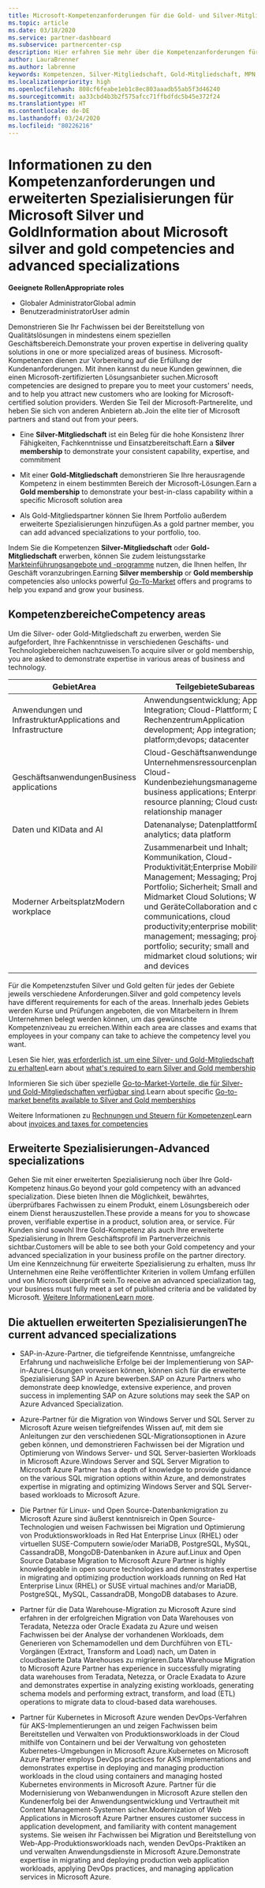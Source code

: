 ```yaml
---
title: Microsoft-Kompetenzanforderungen für die Gold- und Silver-Mitgliedschaft | Partner Center
ms.topic: article
ms.date: 03/18/2020
ms.service: partner-dashboard
ms.subservice: partnercenter-csp
description: Hier erfahren Sie mehr über die Kompetenzanforderungen für die Mitgliedschaftsstufen Silver und Gold.
author: LauraBrenner
ms.author: labrenne
keywords: Kompetenzen, Silver-Mitgliedschaft, Gold-Mitgliedschaft, MPN, MAPS, Kenntnisse, Microsoft Partner Network, Network Mitgliedschaft, erweiterte Spezialisierung
ms.localizationpriority: high
ms.openlocfilehash: 808cf6feabe1eb1c8ec803aaadb55ab5f3d46240
ms.sourcegitcommit: aa33cbd4b3b2f575afcc71ffbdfdc5b45e372f24
ms.translationtype: HT
ms.contentlocale: de-DE
ms.lasthandoff: 03/24/2020
ms.locfileid: "80226216"
---
```

# <a name="information-about-microsoft-silver-and-gold-competencies-and-advanced-specializations"></a><span data-ttu-id="9d5df-104">Informationen zu den Kompetenzanforderungen und erweiterten Spezialisierungen für Microsoft Silver und Gold</span><span class="sxs-lookup"><span data-stu-id="9d5df-104">Information about Microsoft silver and gold competencies and advanced specializations</span></span>

<span data-ttu-id="9d5df-105">**Geeignete Rollen**</span><span class="sxs-lookup"><span data-stu-id="9d5df-105">**Appropriate roles**</span></span>
-    <span data-ttu-id="9d5df-106">Globaler Administrator</span><span class="sxs-lookup"><span data-stu-id="9d5df-106">Global admin</span></span>
-    <span data-ttu-id="9d5df-107">Benutzeradministrator</span><span class="sxs-lookup"><span data-stu-id="9d5df-107">User admin</span></span>

<span data-ttu-id="9d5df-108">Demonstrieren Sie Ihr Fachwissen bei der Bereitstellung von Qualitätslösungen in mindestens einem speziellen Geschäftsbereich.</span><span class="sxs-lookup"><span data-stu-id="9d5df-108">Demonstrate your proven expertise in delivering quality solutions in one or more specialized areas of business.</span></span> <span data-ttu-id="9d5df-109">Microsoft-Kompetenzen dienen zur Vorbereitung auf die Erfüllung der Kundenanforderungen. Mit ihnen kannst du neue Kunden gewinnen, die einen Microsoft-zertifizierten Lösungsanbieter suchen.</span><span class="sxs-lookup"><span data-stu-id="9d5df-109">Microsoft competencies are designed to prepare you to meet your customers' needs, and to help you attract new customers who are looking for Microsoft-certified solution providers.</span></span> <span data-ttu-id="9d5df-110">Werden Sie Teil der Microsoft-Partnerelite, und heben Sie sich von anderen Anbietern ab.</span><span class="sxs-lookup"><span data-stu-id="9d5df-110">Join the elite tier of Microsoft partners and stand out from your peers.</span></span>

- <span data-ttu-id="9d5df-111">Eine **Silver-Mitgliedschaft** ist ein Beleg für die hohe Konsistenz Ihrer Fähigkeiten, Fachkenntnisse und Einsatzbereitschaft.</span><span class="sxs-lookup"><span data-stu-id="9d5df-111">Earn a **Silver membership** to demonstrate your consistent capability, expertise, and commitment</span></span>

- <span data-ttu-id="9d5df-112">Mit einer **Gold-Mitgliedschaft** demonstrieren Sie Ihre herausragende Kompetenz in einem bestimmten Bereich der Microsoft-Lösungen.</span><span class="sxs-lookup"><span data-stu-id="9d5df-112">Earn a **Gold membership** to demonstrate your best-in-class capability within a specific Microsoft solution area</span></span>

- <span data-ttu-id="9d5df-113">Als Gold-Mitgliedspartner können Sie Ihrem Portfolio außerdem erweiterte Spezialisierungen hinzufügen.</span><span class="sxs-lookup"><span data-stu-id="9d5df-113">As a gold partner member, you can add advanced specializations to your portfolio, too.</span></span>

<span data-ttu-id="9d5df-114">Indem Sie die Kompetenzen **Silver-Mitgliedschaft** oder **Gold-Mitgliedschaft** erwerben, können Sie zudem leistungsstarke [Markteinführungsangebote und -programme](mpn-learn-about-go-to-market-benefits.md) nutzen, die Ihnen helfen, Ihr Geschäft voranzubringen.</span><span class="sxs-lookup"><span data-stu-id="9d5df-114">Earning **Silver membership** or **Gold membership** competencies also unlocks powerful [Go-To-Market](mpn-learn-about-go-to-market-benefits.md) offers and programs to help you expand and grow your business.</span></span>

## <a name="competency-areas"></a><span data-ttu-id="9d5df-115">Kompetenzbereiche</span><span class="sxs-lookup"><span data-stu-id="9d5df-115">Competency areas</span></span>

<span data-ttu-id="9d5df-116">Um die Silver- oder Gold-Mitgliedschaft zu erwerben, werden Sie aufgefordert, Ihre Fachkenntnisse in verschiedenen Geschäfts- und Technologiebereichen nachzuweisen.</span><span class="sxs-lookup"><span data-stu-id="9d5df-116">To acquire silver or gold membership, you are asked to demonstrate expertise in various areas of business and technology.</span></span>

|<span data-ttu-id="9d5df-117">**Gebiet**</span><span class="sxs-lookup"><span data-stu-id="9d5df-117">**Area**</span></span>            |<span data-ttu-id="9d5df-118">**Teilgebiete**</span><span class="sxs-lookup"><span data-stu-id="9d5df-118">**Subareas**</span></span>                    |
|--------------------|--------------------------------|
|<span data-ttu-id="9d5df-119">Anwendungen und Infrastruktur</span><span class="sxs-lookup"><span data-stu-id="9d5df-119">Applications and Infrastructure</span></span>|<span data-ttu-id="9d5df-120">Anwendungsentwicklung; App-Integration; Cloud-Plattform; DevOps; Rechenzentrum</span><span class="sxs-lookup"><span data-stu-id="9d5df-120">Application development; App integration; Cloud platform;devops; datacenter</span></span>|
|<span data-ttu-id="9d5df-121">Geschäftsanwendungen</span><span class="sxs-lookup"><span data-stu-id="9d5df-121">Business applications</span></span> |<span data-ttu-id="9d5df-122">Cloud-Geschäftsanwendungen; Unternehmensressourcenplanung; Cloud-Kundenbeziehungsmanagement</span><span class="sxs-lookup"><span data-stu-id="9d5df-122">Cloud business applications; Enterprise resource planning; Cloud customer relationship manager</span></span>|
|<span data-ttu-id="9d5df-123">Daten und KI</span><span class="sxs-lookup"><span data-stu-id="9d5df-123">Data and AI</span></span>|<span data-ttu-id="9d5df-124">Datenanalyse; Datenplattform</span><span class="sxs-lookup"><span data-stu-id="9d5df-124">Data analytics; data platform</span></span>|
|<span data-ttu-id="9d5df-125">Moderner Arbeitsplatz</span><span class="sxs-lookup"><span data-stu-id="9d5df-125">Modern workplace</span></span>| <span data-ttu-id="9d5df-126">Zusammenarbeit und Inhalt; Kommunikation, Cloud-Produktivität;Enterprise Mobility Management; Messaging; Projekt und Portfolio; Sicherheit; Small and Midmarket Cloud Solutions; Windows und Geräte</span><span class="sxs-lookup"><span data-stu-id="9d5df-126">Collaboration and content; communications, cloud productivity;enterprise mobility management; messaging; project and portfolio; security; small and midmarket cloud solutions; windows and devices</span></span>|

<span data-ttu-id="9d5df-127">Für die Kompetenzstufen Silver und Gold gelten für jedes der Gebiete jeweils verschiedene Anforderungen.</span><span class="sxs-lookup"><span data-stu-id="9d5df-127">Silver and gold competency levels have different requirements for each of the areas.</span></span> <span data-ttu-id="9d5df-128">Innerhalb jedes Gebiets werden Kurse und Prüfungen angeboten, die von Mitarbeitern in Ihrem Unternehmen belegt werden können, um das gewünschte Kompetenzniveau zu erreichen.</span><span class="sxs-lookup"><span data-stu-id="9d5df-128">Within each area are classes and exams that employees in your company can take to achieve the competency level you want.</span></span>


<span data-ttu-id="9d5df-129">Lesen Sie hier, [was erforderlich ist, um eine Silver- und Gold-Mitgliedschaft zu erhalten](https://partner.microsoft.com/membership/competencies)</span><span class="sxs-lookup"><span data-stu-id="9d5df-129">Learn about [what's required to earn Silver and Gold membership](https://partner.microsoft.com/membership/competencies)</span></span>

<span data-ttu-id="9d5df-130">Informieren Sie sich über spezielle [Go-to-Market-Vorteile, die für Silver- und Gold-Mitgliedschaften verfügbar sind](mpn-learn-about-go-to-market-benefits.md).</span><span class="sxs-lookup"><span data-stu-id="9d5df-130">Learn about specific [Go-to-market benefits available to Silver and Gold memberships](mpn-learn-about-go-to-market-benefits.md)</span></span> 

<span data-ttu-id="9d5df-131">Weitere Informationen zu [Rechnungen und Steuern für Kompetenzen](mpn-view-print-maps-invoice.md)</span><span class="sxs-lookup"><span data-stu-id="9d5df-131">Learn about [invoices and taxes for competencies](mpn-view-print-maps-invoice.md)</span></span>

## <a name="advanced-specializations"></a><span data-ttu-id="9d5df-132">Erweiterte Spezialisierungen-</span><span class="sxs-lookup"><span data-stu-id="9d5df-132">Advanced specializations</span></span>

<span data-ttu-id="9d5df-133">Gehen Sie mit einer erweiterten Spezialisierung noch über Ihre Gold-Kompetenz hinaus.</span><span class="sxs-lookup"><span data-stu-id="9d5df-133">Go beyond your gold competency with an advanced specialization.</span></span> <span data-ttu-id="9d5df-134">Diese bieten Ihnen die Möglichkeit, bewährtes, überprüfbares Fachwissen zu einem Produkt, einem Lösungsbereich oder einem Dienst herauszustellen.</span><span class="sxs-lookup"><span data-stu-id="9d5df-134">These provide a means for you to showcase proven, verifiable expertise in a product, solution area, or service.</span></span> <span data-ttu-id="9d5df-135">Für Kunden sind sowohl Ihre Gold-Kompetenz als auch Ihre erweiterte Spezialisierung in Ihrem Geschäftsprofil im Partnerverzeichnis sichtbar.</span><span class="sxs-lookup"><span data-stu-id="9d5df-135">Customers will be able to see both your Gold competency and your advanced specialization in your business profile on the partner directory.</span></span> <span data-ttu-id="9d5df-136">Um eine Kennzeichnung für erweiterte Spezialisierung zu erhalten, muss Ihr Unternehmen eine Reihe veröffentlichter Kriterien in vollem Umfang erfüllen und von Microsoft überprüft sein.</span><span class="sxs-lookup"><span data-stu-id="9d5df-136">To receive an advanced specialization tag, your business must fully meet a set of published criteria and be validated by Microsoft.</span></span> <span data-ttu-id="9d5df-137">[Weitere Informationen](https://partner.microsoft.com/membership/competencies#tab-content-2)</span><span class="sxs-lookup"><span data-stu-id="9d5df-137">[Learn more](https://partner.microsoft.com/membership/competencies#tab-content-2).</span></span> 

## <a name="the-current-advanced-specializations"></a><span data-ttu-id="9d5df-138">Die aktuellen erweiterten Spezialisierungen</span><span class="sxs-lookup"><span data-stu-id="9d5df-138">The current advanced specializations</span></span>

- <span data-ttu-id="9d5df-139">SAP-in-Azure-Partner, die tiefgreifende Kenntnisse, umfangreiche Erfahrung und nachweisliche Erfolge bei der Implementierung von SAP-in-Azure-Lösungen vorweisen können, können sich für die erweiterte Spezialisierung SAP in Azure bewerben.</span><span class="sxs-lookup"><span data-stu-id="9d5df-139">SAP on Azure Partners who demonstrate deep knowledge, extensive experience, and proven success in implementing SAP on Azure solutions may seek the SAP on Azure Advanced Specialization.</span></span>

- <span data-ttu-id="9d5df-140">Azure-Partner für die Migration von Windows Server und SQL Server zu Microsoft Azure weisen tiefgreifendes Wissen auf, mit dem sie Anleitungen zur den verschiedenen SQL-Migrationsoptionen in Azure geben können, und demonstrieren Fachwissen bei der Migration und Optimierung von Windows Server- und SQL Server-basierten Workloads in Microsoft Azure.</span><span class="sxs-lookup"><span data-stu-id="9d5df-140">Windows Server and SQL Server Migration to Microsoft Azure Partner has a depth of knowledge to provide guidance on the various SQL migration options within Azure, and demonstrates expertise in migrating and optimizing Windows Server and SQL Server-based workloads to Microsoft Azure.</span></span> 

- <span data-ttu-id="9d5df-141">Die Partner für Linux- und Open Source-Datenbankmigration zu Microsoft Azure sind äußerst kenntnisreich in Open Source-Technologien und weisen Fachwissen bei Migration und Optimierung von Produktionsworkloads in Red Hat Enterprise Linux (RHEL) oder virtuellen SUSE-Computern sowie/oder MariaDB, PostgreSQL, MySQL, CassandraDB, MongoDB-Datenbanken in Azure auf.</span><span class="sxs-lookup"><span data-stu-id="9d5df-141">Linux and Open Source Database Migration to Microsoft Azure Partner is highly knowledgeable in open source technologies and demonstrates expertise in migrating and optimizing production workloads running on Red Hat Enterprise Linux (RHEL) or SUSE virtual machines and/or MariaDB, PostgreSQL, MySQL, CassandraDB, MongoDB databases to Azure.</span></span>

- <span data-ttu-id="9d5df-142">Partner für die Data Warehouse-Migration zu Microsoft Azure sind erfahren in der erfolgreichen Migration von Data Warehouses von Teradata, Netezza oder Oracle Exadata zu Azure und weisen Fachwissen bei der Analyse der vorhandenen Workloads, dem Generieren von Schemamodellen und dem Durchführen von ETL-Vorgängen (Extract, Transform and Load) nach, um Daten in cloudbasierte Data Warehouses zu migrieren.</span><span class="sxs-lookup"><span data-stu-id="9d5df-142">Data Warehouse Migration to Microsoft Azure Partner has experience in successfully migrating data warehouses from Teradata, Netezza, or Oracle Exadata to Azure and demonstrates expertise in analyzing existing workloads, generating schema models and performing extract, transform, and load (ETL) operations to migrate data to cloud-based data warehouses.</span></span>

- <span data-ttu-id="9d5df-143">Partner für Kubernetes in Microsoft Azure wenden DevOps-Verfahren für AKS-Implementierungen an und zeigen Fachwissen beim Bereitstellen und Verwalten von Produktionsworkloads in der Cloud mithilfe von Containern und bei der Verwaltung von gehosteten Kubernetes-Umgebungen in Microsoft Azure.</span><span class="sxs-lookup"><span data-stu-id="9d5df-143">Kubernetes on Microsoft Azure Partner employs DevOps practices for AKS implementations and demonstrates expertise in deploying and managing production workloads in the cloud using containers and managing hosted Kubernetes environments in Microsoft Azure.</span></span>
<span data-ttu-id="9d5df-144">Partner für die Modernisierung von Webanwendungen in Microsoft Azure stellen den Kundenerfolg bei der Anwendungsentwicklung und Vertrautheit mit Content Management-Systemen sicher.</span><span class="sxs-lookup"><span data-stu-id="9d5df-144">Modernization of Web Applications in Microsoft Azure Partner ensures customer success in application development, and familiarity with content management systems.</span></span> <span data-ttu-id="9d5df-145">Sie weisen ihr Fachwissen bei Migration und Bereitstellung von Web-App-Produktionsworkloads nach, wenden DevOps-Praktiken an und verwalten Anwendungsdienste in Microsoft Azure.</span><span class="sxs-lookup"><span data-stu-id="9d5df-145">Demonstrate expertise in migrating and deploying production web application workloads, applying DevOps practices, and managing application services in Microsoft Azure.</span></span>
